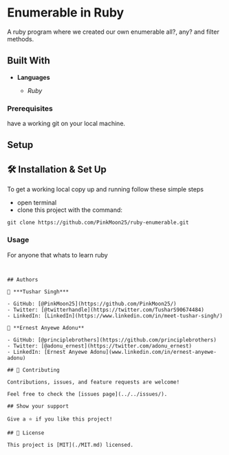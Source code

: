 # Enumerable in Ruby

A ruby program where we created our own enumerable all?, any? and filter methods.

## Built With

- **Languages**

  - *Ruby*

### Prerequisites

have a working git on your local machine.

## Setup

## 🛠 Installation & Set Up

To get a working local copy up and running follow these simple steps

- open terminal
- clone this project with the command:

```
git clone https://github.com/PinkMoon25/ruby-enumerable.git

```

### Usage

For anyone that whats to learn ruby

```


## Authors

👤 ***Tushar Singh***

- GitHub: [@PinkMoon25](https://github.com/PinkMoon25/)
- Twitter: [@twitterhandle](https://twitter.com/TusharS90674484)
- LinkedIn: [LinkedIn](https://www.linkedin.com/in/meet-tushar-singh/)

👤 **Ernest Anyewe Adonu**

- GitHub: [@principlebrothers](https://github.com/principlebrothers)
- Twitter: [@adonu_ernest](https://twitter.com/adonu_ernest)
- LinkedIn: [Ernest Anyewe Adonu](www.linkedin.com/in/ernest-anyewe-adonu)

## 🤝 Contributing

Contributions, issues, and feature requests are welcome!

Feel free to check the [issues page](../../issues/).

## Show your support

Give a ⭐️ if you like this project!

## 📝 License

This project is [MIT](./MIT.md) licensed.